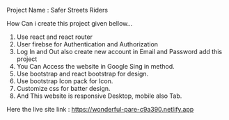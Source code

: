 
Project Name : Safer Streets Riders

How Can i create this project given bellow...

1. Use react and react router
2. User firebse for Authentication and Authorization
3. Log In and Out also create new account in Email and Password add this project
4. You Can Access the website in Google Sing in method.
5. Use bootstrap and react bootstrap for design.
6. Use bootstrap Icon pack for Icon.
7. Customize css for batter design.
8. And This website is responsive Desktop, mobile also Tab.

Here the live site link : https://wonderful-pare-c9a390.netlify.app
